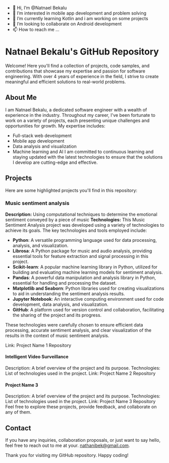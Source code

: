 - 👋 Hi, I’m @Natnael Bekalu
- 👀 I’m interested in mobile app development and problem solving
- 🌱 I’m currently learning Kotlin and i am working on some projects
- 💞️ I’m looking to collaborate on Android development
- 📫 How to reach me ... 


<!---
NateBeka/NateBeka is a ✨ special ✨ repository because its `README.md` (this file) appears on your GitHub profile.
You can click the Preview link to take a look at your changes.
--->


# Natnael Bekalu's GitHub Repository
Welcome! Here you'll find a collection of projects, code samples, and contributions that showcase my expertise and passion for software engineering. With over 4 years of experience in the field, I strive to create meaningful and efficient solutions to real-world problems.

## About Me
I am Natnael Bekalu, a dedicated software engineer with a wealth of experience in the industry. Throughout my career, I've been fortunate to work on a variety of projects, each presenting unique challenges and opportunities for growth. My expertise includes:

- Full-stack web development
- Mobile app development
- Data analysis and visualization
- Machine learning and AI
I am committed to continuous learning and staying updated with the latest technologies to ensure that the solutions I develop are cutting-edge and effective.

## Projects
Here are some highlighted projects you'll find in this repository:

### Music sentiment analysis

**Description:** Using computational techniques to determine the emotional sentiment
conveyed by a piece of music
**Technologies:** This Music Sentiment Analysis project was developed using a variety of technologies to achieve its goals. The key technologies and tools employed include:

- **Python**: A versatile programming language used for data processing, analysis, and visualization.
- **Librosa**: A Python package for music and audio analysis, providing essential tools for feature extraction and signal processing in this project.
- **Scikit-learn**: A popular machine learning library in Python, utilized for building and evaluating machine learning models for sentiment analysis.
- **Pandas**: A powerful data manipulation and analysis library in Python, essential for handling and processing the dataset.
- **Matplotlib and Seaborn**: Python libraries used for creating visualizations to aid in understanding the sentiment analysis results.
- **Jupyter Notebook**: An interactive computing environment used for code development, data analysis, and visualization.
- **GitHub**: A platform used for version control and collaboration, facilitating the sharing of the project and its progress.

These technologies were carefully chosen to ensure efficient data processing, accurate sentiment analysis, and clear visualization of the results in the context of music sentiment analysis.

Link: Project Name 1 Repository

#### Intelligent Video Surveillance

Description: A brief overview of the project and its purpose.
Technologies: List of technologies used in the project.
Link: Project Name 2 Repository
#### Project Name 3

Description: A brief overview of the project and its purpose.
Technologies: List of technologies used in the project.
Link: Project Name 3 Repository
Feel free to explore these projects, provide feedback, and collaborate on any of them.

## Contact
If you have any inquiries, collaboration proposals, or just want to say hello, feel free to reach out to me at your. nathanibek@gmail.com.

Thank you for visiting my GitHub repository. Happy coding!
